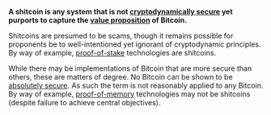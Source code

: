 **A shitcoin is any system that is not [cryptodynamically secure](Cryptodynamic-Principles) yet purports to capture the [value proposition](Value-Proposition) of Bitcoin.**

Shitcoins are presumed to be scams, though it remains possible for proponents be to well-intentioned yet ignorant of cryptodynamic principles. By way of example, [proof-of-stake](Proof-of-Stake-Fallacy) technologies are shitcoins.

While there may be implementations of Bitcoin that are more secure than others, these are matters of degree. No Bitcoin can be shown to be [absolutely secure](Axiom-of-Resistance). As such the term is not reasonably applied to any Bitcoin. By way of example, [proof-of-memory](Proof-of-Memory-Facade) technologies may not be shitcoins (despite failure to achieve central objectives).
